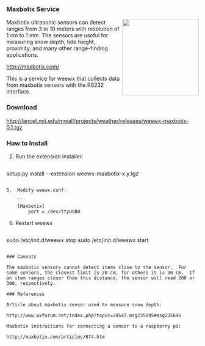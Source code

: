 ### Maxbotix Service

<img src="http://maxbotix.com/pictures/4-20HRWR/4-20HRWR%20Distance%20Sensor%20Family.jpg" width="200" align="right" />

Maxbotix ultrasonic sensors can detect ranges from 3 to 10 meters with resolution of 1 cm to 1 mm.  The sensors are useful for measuring snow depth, tide height, proximity, and many other range-finding applications.

http://maxbotix.com/

This is a service for weewx that collects data from maxbotix sensors with the RS232 interface.

### Download

http://lancet.mit.edu/mwall/projects/weather/releases/weewx-maxbotix-0.1.tgz

### How to Install

2.  Run the extension installer:

    ```
setup.py install --extension weewx-maxbotix-x.y.tgz
```

5.  Modify weewx.conf:

    ```
    [Maxbotix]
        port = /dev/ttyUSB0
```

6. Restart weewx

    ```
sudo /etc/init.d/weewx stop
sudo /etc/init.d/weewx start
```

### Caveats

The maxbotix sensors cannot detect items close to the sensor.  For some sensors, the closest limit is 20 cm, for others it is 30 cm.  If an item ranges closer than this distance, the sensor will read 200 or 300, respectively.

### References

Article about maxbotix sensor used to measure snow depth:

http://www.wxforum.net/index.php?topic=24547.msg235695#msg235695

Maxbotix instructions for connecting a sensor to a raspberry pi:

http://maxbotix.com/articles/074.htm